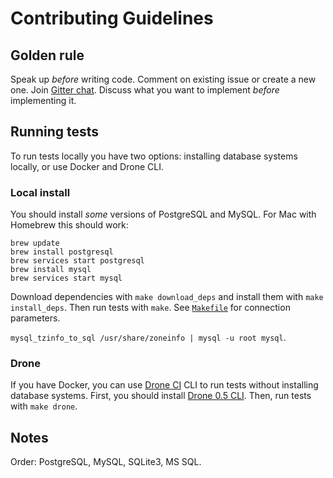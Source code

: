 # Contributing Guidelines

## Golden rule

Speak up _before_ writing code. Comment on existing issue or create a new one. Join
[Gitter chat](https://gitter.im/go-reform/reform?utm_source=badge&utm_medium=badge&utm_campaign=pr-badge). Discuss what
you want to implement _before_ implementing it.


## Running tests

To run tests locally you have two options: installing database systems locally, or use Docker and Drone CLI.


### Local install

You should install _some_ versions of PostgreSQL and MySQL.
For Mac with Homebrew this should work:
```
brew update
brew install postgresql
brew services start postgresql
brew install mysql
brew services start mysql
```

Download dependencies with `make download_deps` and install them with `make install_deps`.
Then run tests with `make`. See [`Makefile`](../Makefile) for connection parameters.

`mysql_tzinfo_to_sql /usr/share/zoneinfo | mysql -u root mysql`.

### Drone

If you have Docker, you can use [Drone CI](http://readme.drone.io/0.5/) CLI to run tests without installing database
systems. First, you should install [Drone 0.5 CLI](http://readme.drone.io/0.5/install/cli/). Then, run tests with
`make drone`.


## Notes

Order: PostgreSQL, MySQL, SQLite3, MS SQL.
